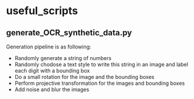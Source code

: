 # useful_scripts
##  	generate_OCR_synthetic_data.py
Generation pipeline is as following:
* Randomly generate a string of numbers
* Randomly chodose a text style to write this string in an image and label each digit with a bounding box
* Do a small rotation for the image and the bounding boxes
* Perform projective transformation for the images and bounding boxes
* Add noise and blur the images
